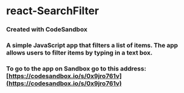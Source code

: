 # react-SearchFilter
### Created with CodeSandbox

### A simple JavaScript app that filters a list of items. The app allows users to filter items by typing in a text box.

### To go to the app on Sandbox go to this address: [https://codesandbox.io/s/0x9jro761v](https://codesandbox.io/s/0x9jro761v)
